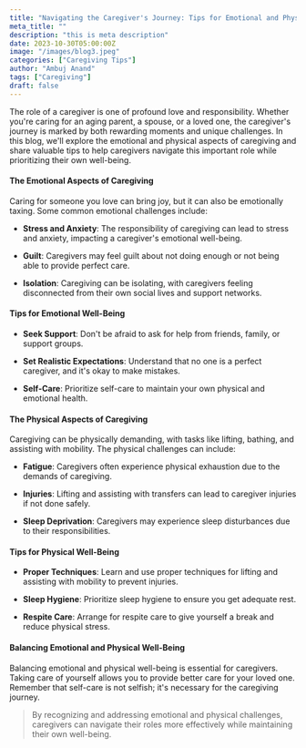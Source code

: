 ```yaml
---
title: "Navigating the Caregiver's Journey: Tips for Emotional and Physical Well-Being"
meta_title: ""
description: "this is meta description"
date: 2023-10-30T05:00:00Z
image: "/images/blog3.jpeg"
categories: ["Caregiving Tips"]
author: "Ambuj Anand"
tags: ["Caregiving"]
draft: false
---
```

The role of a caregiver is one of profound love and responsibility. Whether you're caring for an aging parent, a spouse, or a loved one, the caregiver's journey is marked by both rewarding moments and unique challenges. In this blog, we'll explore the emotional and physical aspects of caregiving and share valuable tips to help caregivers navigate this important role while prioritizing their own well-being.

#### The Emotional Aspects of Caregiving

Caring for someone you love can bring joy, but it can also be emotionally taxing. Some common emotional challenges include:

- **Stress and Anxiety**: The responsibility of caregiving can lead to stress and anxiety, impacting a caregiver's emotional well-being.

- **Guilt**: Caregivers may feel guilt about not doing enough or not being able to provide perfect care.

- **Isolation**: Caregiving can be isolating, with caregivers feeling disconnected from their own social lives and support networks.

#### Tips for Emotional Well-Being

- **Seek Support**: Don't be afraid to ask for help from friends, family, or support groups.

- **Set Realistic Expectations**: Understand that no one is a perfect caregiver, and it's okay to make mistakes.

- **Self-Care**: Prioritize self-care to maintain your own physical and emotional health.

#### The Physical Aspects of Caregiving

Caregiving can be physically demanding, with tasks like lifting, bathing, and assisting with mobility. The physical challenges can include:

- **Fatigue**: Caregivers often experience physical exhaustion due to the demands of caregiving.

- **Injuries**: Lifting and assisting with transfers can lead to caregiver injuries if not done safely.

- **Sleep Deprivation**: Caregivers may experience sleep disturbances due to their responsibilities.

#### Tips for Physical Well-Being

- **Proper Techniques**: Learn and use proper techniques for lifting and assisting with mobility to prevent injuries.

- **Sleep Hygiene**: Prioritize sleep hygiene to ensure you get adequate rest.

- **Respite Care**: Arrange for respite care to give yourself a break and reduce physical stress.

#### Balancing Emotional and Physical Well-Being

Balancing emotional and physical well-being is essential for caregivers. Taking care of yourself allows you to provide better care for your loved one. Remember that self-care is not selfish; it's necessary for the caregiving journey.

> By recognizing and addressing emotional and physical challenges, caregivers can navigate their roles more effectively while maintaining their own well-being.

